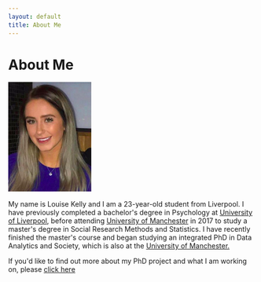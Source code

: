 ```yaml
---
layout: default
title: About Me
---
```


<!--Page theme shown in _config.yml file as 'Jekyll Minimal' theme by GitHub user OrderedList (https://github.com/orderedlist/minimal). All content below is my work.-->

<!--Page header-->
# About Me

<!--Image of me-->
![Louise Kelly's photo](githubimage.png)

My name is Louise Kelly and I am a 23-year-old student from Liverpool. I have previously completed a bachelor's degree in Psychology at 
[University of Liverpool](https://liverpool.ac.uk), before attending [University of Manchester](https://manchester.ac.uk) in 2017 to study
a master's degree in Social Research Methods and Statistics. I have recently finished the master's course and began studying an integrated 
PhD in Data Analytics and Society, which is also at the [University of Manchester.](https://manchester.ac.uk)

If you'd like to find out more about my PhD project and what I am working on, please [click here](https://lkelly36.github.io/research)
